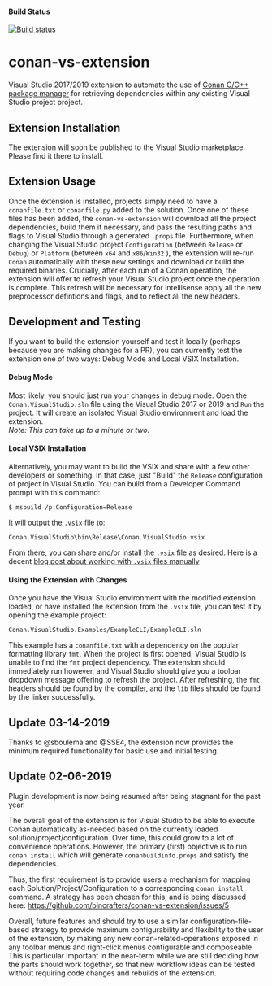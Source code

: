 #### Build Status
[![Build status](https://ci.appveyor.com/api/projects/status/github/bincrafters/conan-vs-extension?svg=true)](https://ci.appveyor.com/project/bincrafters/conan-vs-extension)  

conan-vs-extension
==================

Visual Studio 2017/2019 extension to automate the use of [Conan C/C++ package manager](https://conan.io/) for retrieving dependencies within any existing Visual Studio project project.  

Extension Installation
-----------------------
The extension will soon be published to the Visual Studio marketplace. Please find it there to install. 

Extension Usage
-----------------------
Once the extension is installed, projects simply need to have a `conanfile.txt` or `conanfile.py` added to the solution.  Once one of these files has been added, the `conan-vs-extension` will download all the project dependencies, build them if necessary, and pass the resulting paths and flags to Visual Studio through a generated `.props` file. Furthermore, when changing the Visual Studio project `Configuration` (between `Release` or `Debug`) or `Platform` (between `x64` and `x86`/`Win32` ), the extension will re-run `Conan` automatically with these new settings and download or build the required binaries.  Crucially, after each run of a Conan operation, the extension will offer to refresh your Visual Studio project once the operation is complete.  This refresh will be necessary for intellisense apply all the new preprocessor defintions and flags, and to reflect all the new headers.  

Development and Testing
-----------------------  
If you want to build the extension yourself and test it locally (perhaps because you are making changes for a PR), you can currently test the extension one of two ways:  Debug Mode and Local VSIX Installation.

#### Debug Mode  
Most likely, you should just run your changes in debug mode.  Open the `Conan.VisualStudio.sln` file using the Visual Studio 2017 or 2019 and  `Run` the project. It will create an isolated Visual Studio environment and load the extension.  
*Note: This can take up to a minute or two.*

#### Local VSIX Installation  
Alternatively, you may want to build the VSIX and share with a few other developers or something.  In that case, just "Build" the `Release` configuration of project in Visual Studio.  You can build from a Developer Command prompt with this command: 

	$ msbuild /p:Configuration=Release


It will output the `.vsix` file to:  

	Conan.VisualStudio\bin\Release\Conan.VisualStudio.vsix
	
From there, you can share and/or install the `.vsix` file as desired. Here is a decent [blog post about working with `.vsix` files manually](https://weblog.west-wind.com/posts/2016/Mar/01/Registering-and-Unregistering-a-VSIX-Extension-from-the-Command-Line#Installing)

#### Using the Extension with Changes

Once you have the Visual Studio environment with the modified extension loaded, or have installed the extension from the `.vsix` file, you can test it by opening the example project:

	Conan.VisualStudio.Examples/ExampleCLI/ExampleCLI.sln

This example has a `conanfile.txt` with a dependency on the popular formatting library `fmt`.  When the project is first opened, Visual Studio is unable to find the `fmt` project dependency.  The extension should immediately run however, and Visual Studio should give you a toolbar dropdown message offering to refresh the project.  After refreshing, the `fmt` headers should be found by the compiler, and the `lib` files should be found by the linker successfully.  


Update 03-14-2019
------------------
Thanks to @sboulema and @SSE4, the extension now provides the minimum required functionality for basic use and initial testing. 

Update 02-06-2019
------------------
Plugin development is now being resumed after being stagnant for the past year. 

The overall goal of the extension is for Visual Studio to be able to execute Conan automatically as-needed based on the currently loaded solution/project/configuration.  Over time, this could grow to a lot of convenience operations.  However, the primary (first) objective is to run `conan install` which will generate `conanbuildinfo.props` and satisfy the dependencies. 

Thus, the first requirement is to provide users a mechanism for mapping each Solution/Project/Configuration to a corresponding `conan install` command. A strategy has been chosen for this, and is being discussed here: https://github.com/bincrafters/conan-vs-extension/issues/5

Overall, future features and should try to use a similar configuration-file-based strategy to provide maximum configurability and flexibility to the user of the extension, by making any new conan-related-operations exposed in any toolbar menus and right-click menus configurable and composeable.  This is particular important in the near-term while we are still deciding how the parts should work together, so that new workflow ideas can be tested without requiring code changes and rebuilds of the extension. 

